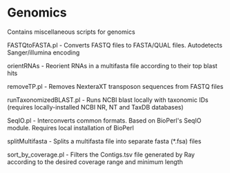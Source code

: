 Genomics
========

Contains miscellaneous scripts for genomics

FASTQtoFASTA.pl - Converts FASTQ files to FASTA/QUAL files. Autodetects Sanger/illumina encoding

orientRNAs  - Reorient RNAs in a multifasta file according to their top blast hits

removeTP.pl - Removes NexteraXT transposon sequences from FASTQ files

runTaxonomizedBLAST.pl  - Runs NCBI blast locally with taxonomic IDs (requires locally-installed NCBI NR, NT and TaxDB databases)

SeqIO.pl  - Interconverts common formats. Based on BioPerl's SeqIO module. Requires local installation of BioPerl

splitMultifasta - Splits a multifasta file into separate fasta (*.fsa) files

sort_by_coverage.pl - Filters the Contigs.tsv file generated by Ray according to the desired coverage range and minimum length

